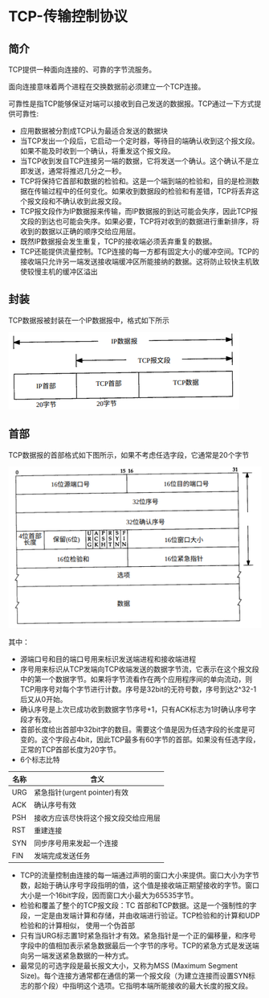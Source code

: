 TCP-传输控制协议
===

## 简介

TCP提供一种面向连接的、可靠的字节流服务。

面向连接意味着两个进程在交换数据前必须建立一个TCP连接。

可靠性是指TCP能够保证对端可以接收到自己发送的数据报。TCP通过一下方式提供可靠性:
* 应用数据被分割成TCP认为最适合发送的数据块
* 当TCP发出一个段后，它启动一个定时器，等待目的端确认收到这个报文段。如果不能及时收到一个确认，将重发这个报文段。
* 当TCP收到发自TCP连接另一端的数据，它将发送一个确认。这个确认不是立即发送，通常将推迟几分之一秒。
* TCP将保持它首部和数据的检验和。这是一个端到端的检验和，目的是检测数据在传输过程中的任何变化。如果收到数据段的检验和有差错，TCP将丢弃这个报文段和不确认收到此报文段。
* TCP报文段作为IP数据报来传输，而IP数据报的到达可能会失序，因此TCP报文段的到达也可能会失序。如果必要，TCP将对收到的数据进行重新排序，将收到的数据以正确的顺序交给应用层。
* 既然IP数据报会发生重复，TCP的接收端必须丢弃重复的数据。
* TCP还能提供流量控制。TCP连接的每一方都有固定大小的缓冲空间。TCP的接收端只允许另一端发送接收端缓冲区所能接纳的数据。这将防止较快主机致使较慢主机的缓冲区溢出


## 封装

TCP数据报被封装在一个IP数据报中，格式如下所示

![TCP封装](images/tcp.png)

## 首部

TCP数据报的首部格式如下图所示，如果不考虑任选字段，它通常是20个字节

![TCP首部](images/tcp_header.png)

其中：
* 源端口号和目的端口号用来标识发送端进程和接收端进程
* 序号用来标识从TCP发端向TCP收端发送的数据字节流，它表示在这个报文段中的第一个数据字节。如果将字节流看作在两个应用程序间的单向流动，则TCP用序号对每个字节进行计数。序号是32bit的无符号数，序号到达2^32-1后又从0开始。
* 确认序号是上次已成功收到数据字节序号+1，只有ACK标志为1时确认序号字段才有效。
* 首部长度给出首部中32bit字的数目。需要这个值是因为任选字段的长度是可变的。这个字段占4bit，因此TCP最多有60字节的首部。如果没有任选字段，正常的TCP首部长度为20字节。
* 6个标志比特

| 名称 | 含义 |
| --- | --- |
| URG | 紧急指针(urgent pointer)有效 |
| ACK | 确认序号有效 |
| PSH | 接收方应该尽快将这个报文段交给应用层 |
| RST | 重建连接 |
| SYN | 同步序号用来发起一个连接 |
| FIN | 发端完成发送任务 |

* TCP的流量控制由连接的每一端通过声明的窗口大小来提供。窗口大小为字节数，起始于确认序号字段指明的值，这个值是接收端正期望接收的字节。窗口大小是一个16bit字段，因而窗口大小最大为65535字节。
* 检验和覆盖了整个的TCP报文段：TC 首部和TCP数据。这是一个强制性的字段，一定是由发端计算和存储，并由收端进行验证。TCP检验和的计算和UDP检验和的计算相似， 使用一个伪首部
* 只有当URG标志置1时紧急指针才有效。紧急指针是一个正的偏移量，和序号字段中的值相加表示紧急数据最后一个字节的序号。TCP的紧急方式是发送端向另一端发送紧急数据的一种方式。
* 最常见的可选字段是最长报文大小，又称为MSS (Maximum Segment Size)。每个连接方通常都在通信的第一个报文段（为建立连接而设置SYN标志的那个段）中指明这个选项。它指明本端所能接收的最大长度的报文段。